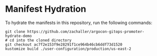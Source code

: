 # Manifest Hydration

To hydrate the manifests in this repository, run the following commands:

```shell
git clone https://github.com/zachaller/argocon-gitops-promoter-hydrate-demo
# cd into the cloned directory
git checkout ac7f2e153f9e28291f1ce964b46cb6ddf73d1520
kustomize build ./user-configuration/production/us-east-2
```
